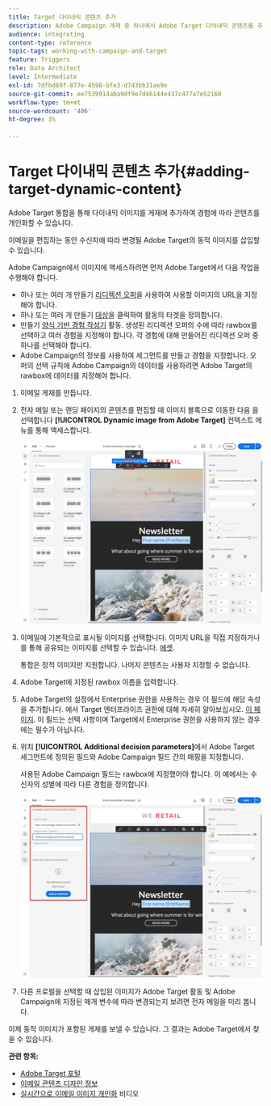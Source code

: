 ```yaml
---
title: Target 다이내믹 콘텐츠 추가
description: Adobe Campaign 게재 중 하나에서 Adobe Target 다이내믹 콘텐츠를 추가하는 방법을 알아봅니다.
audience: integrating
content-type: reference
topic-tags: working-with-campaign-and-target
feature: Triggers
role: Data Architect
level: Intermediate
exl-id: 7dfbd89f-877e-4598-bfe3-d743bb31ae9e
source-git-commit: ee7539914aba9df9e7d46144e437c477a7e52168
workflow-type: tm+mt
source-wordcount: '406'
ht-degree: 3%

---
```


# Target 다이내믹 콘텐츠 추가{#adding-target-dynamic-content}

Adobe Target 통합을 통해 다이내믹 이미지를 게재에 추가하여 경험에 따라 콘텐츠를 개인화할 수 있습니다.

이메일을 편집하는 동안 수신자에 따라 변경될 Adobe Target의 동적 이미지를 삽입할 수 있습니다.

Adobe Campaign에서 이미지에 액세스하려면 먼저 Adobe Target에서 다음 작업을 수행해야 합니다.

* 하나 또는 여러 개 만들기 [리디렉션 오퍼](https://experienceleague.adobe.com/docs/target/using/experiences/offers/offer-redirect.html)을 사용하여 사용할 이미지의 URL을 지정해야 합니다.
* 하나 또는 여러 개 만들기 [대상](https://experienceleague.adobe.com/docs/target/using/audiences/create-audiences/audiences.html)을 클릭하여 활동의 타겟을 정의합니다.
* 만들기 [양식 기반 경험 작성기](https://experienceleague.adobe.com/docs/target/using/experiences/form-experience-composer.html) 활동. 생성된 리디렉션 오퍼의 수에 따라 rawbox를 선택하고 여러 경험을 지정해야 합니다. 각 경험에 대해 만들어진 리디렉션 오퍼 중 하나를 선택해야 합니다.
* Adobe Campaign의 정보를 사용하여 세그먼트를 만들고 경험을 지정합니다. 오퍼의 선택 규칙에 Adobe Campaign의 데이터를 사용하려면 Adobe Target의 rawbox에 데이터를 지정해야 합니다.

1. 이메일 게재를 만듭니다.
1. 전자 메일 또는 랜딩 페이지의 콘텐츠를 편집할 때 이미지 블록으로 이동한 다음 을 선택합니다 **[!UICONTROL Dynamic image from Adobe Target]** 컨텍스트 메뉴를 통해 액세스합니다.

   ![](assets/tar_insert_dynamic_image.png)

1. 이메일에 기본적으로 표시될 이미지를 선택합니다. 이미지 URL을 직접 지정하거나 를 통해 공유되는 이미지를 선택할 수 있습니다. [에셋](../../integrating/using/working-with-campaign-and-assets-core-service.md).

   통합은 정적 이미지만 지원합니다. 나머지 콘텐츠는 사용자 지정할 수 없습니다.

1. Adobe Target에 지정된 rawbox 이름을 입력합니다.
1. Adobe Target의 설정에서 Enterprise 권한을 사용하는 경우 이 필드에 해당 속성을 추가합니다. 에서 Target 엔터프라이즈 권한에 대해 자세히 알아보십시오. [이 페이지](https://experienceleague.adobe.com/docs/target/using/administer/manage-users/enterprise/properties-overview.html). 이 필드는 선택 사항이며 Target에서 Enterprise 권한을 사용하지 않는 경우에는 필수가 아닙니다.
1. 위치 **[!UICONTROL Additional decision parameters]**&#x200B;에서 Adobe Target 세그먼트에 정의된 필드와 Adobe Campaign 필드 간의 매핑을 지정합니다.

   사용된 Adobe Campaign 필드는 rawbox에 지정했어야 합니다. 이 예에서는 수신자의 성별에 따라 다른 경험을 정의합니다.

   ![](assets/tar_additional_decisionning_parameters.png)

1. 다른 프로필을 선택할 때 삽입된 이미지가 Adobe Target 활동 및 Adobe Campaign에 지정된 매개 변수에 따라 변경되는지 보려면 전자 메일을 미리 봅니다.

이제 동적 이미지가 포함된 게재를 보낼 수 있습니다. 그 결과는 Adobe Target에서 찾을 수 있습니다.

**관련 항목:**

* [Adobe Target 포털](https://experienceleague.adobe.com/docs/target/using/integrate/campaign-and-target.html)
* [이메일 콘텐츠 디자인 정보](../../designing/using/designing-content-in-adobe-campaign.md)
* [실시간으로 이메일 이미지 개인화](https://helpx.adobe.com/marketing-cloud/how-to/email-marketing.html) 비디오
